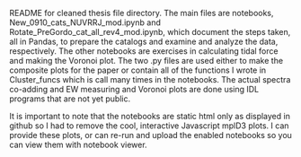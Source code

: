 README for cleaned thesis file directory.
The main files are notebooks, New_0910_cats_NUVRRJ_mod.ipynb and Rotate_PreGordo_cat_all_rev4_mod.ipynb, which document the steps taken, all in Pandas, to prepare the catalogs and examine and analyze the data, respectively. The other notebooks are exercises in calculating tidal force and making the Voronoi plot. The two .py files are used either to make the composite plots for the paper or contain all of the functions I wrote in Cluster_funcs which is call many times in the notebooks. The actual spectra co-adding and EW measuring and Voronoi plots are done using IDL programs that are not yet public.

It is important to note that the notebooks are static html only as displayed in github so I had to remove the cool, interactive Javascript mplD3 plots. I can provide these plots, or can re-run and upload the enabled notebooks so you can view them with notebook viewer.
